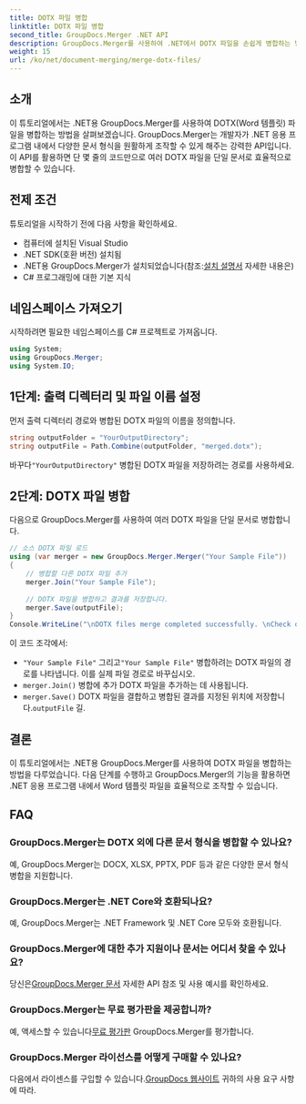 ```yaml
---
title: DOTX 파일 병합
linktitle: DOTX 파일 병합
second_title: GroupDocs.Merger .NET API
description: GroupDocs.Merger를 사용하여 .NET에서 DOTX 파일을 손쉽게 병합하는 방법을 알아보세요. 문서 조작 능력을 강화하세요.
weight: 15
url: /ko/net/document-merging/merge-dotx-files/
---
```

## 소개
이 튜토리얼에서는 .NET용 GroupDocs.Merger를 사용하여 DOTX(Word 템플릿) 파일을 병합하는 방법을 살펴보겠습니다. GroupDocs.Merger는 개발자가 .NET 응용 프로그램 내에서 다양한 문서 형식을 원활하게 조작할 수 있게 해주는 강력한 API입니다. 이 API를 활용하면 단 몇 줄의 코드만으로 여러 DOTX 파일을 단일 문서로 효율적으로 병합할 수 있습니다.
## 전제 조건
튜토리얼을 시작하기 전에 다음 사항을 확인하세요.
- 컴퓨터에 설치된 Visual Studio
- .NET SDK(호환 버전) 설치됨
-  .NET용 GroupDocs.Merger가 설치되었습니다(참조:[설치 설명서](https://tutorials.groupdocs.com/merger/net/) 자세한 내용은)
- C# 프로그래밍에 대한 기본 지식

## 네임스페이스 가져오기
시작하려면 필요한 네임스페이스를 C# 프로젝트로 가져옵니다.
```csharp
using System; 
using GroupDocs.Merger;
using System.IO;
```
## 1단계: 출력 디렉터리 및 파일 이름 설정
먼저 출력 디렉터리 경로와 병합된 DOTX 파일의 이름을 정의합니다.
```csharp
string outputFolder = "YourOutputDirectory";
string outputFile = Path.Combine(outputFolder, "merged.dotx");
```
 바꾸다`"YourOutputDirectory"` 병합된 DOTX 파일을 저장하려는 경로를 사용하세요.
## 2단계: DOTX 파일 병합
다음으로 GroupDocs.Merger를 사용하여 여러 DOTX 파일을 단일 문서로 병합합니다.
```csharp
// 소스 DOTX 파일 로드
using (var merger = new GroupDocs.Merger.Merger("Your Sample File"))
{
    // 병합할 다른 DOTX 파일 추가
    merger.Join("Your Sample File");
    
    // DOTX 파일을 병합하고 결과를 저장합니다.
    merger.Save(outputFile);
}
Console.WriteLine("\nDOTX files merge completed successfully. \nCheck output in {0}", outputFolder);
```
이 코드 조각에서:
- `"Your Sample File"` 그리고`"Your Sample File"` 병합하려는 DOTX 파일의 경로를 나타냅니다. 이를 실제 파일 경로로 바꾸십시오.
- `merger.Join()` 병합에 추가 DOTX 파일을 추가하는 데 사용됩니다.
- `merger.Save()` DOTX 파일을 결합하고 병합된 결과를 지정된 위치에 저장합니다.`outputFile` 길.

## 결론
이 튜토리얼에서는 .NET용 GroupDocs.Merger를 사용하여 DOTX 파일을 병합하는 방법을 다루었습니다. 다음 단계를 수행하고 GroupDocs.Merger의 기능을 활용하면 .NET 응용 프로그램 내에서 Word 템플릿 파일을 효율적으로 조작할 수 있습니다.

## FAQ
### GroupDocs.Merger는 DOTX 외에 다른 문서 형식을 병합할 수 있나요?
예, GroupDocs.Merger는 DOCX, XLSX, PPTX, PDF 등과 같은 다양한 문서 형식 병합을 지원합니다.
### GroupDocs.Merger는 .NET Core와 호환되나요?
예, GroupDocs.Merger는 .NET Framework 및 .NET Core 모두와 호환됩니다.
### GroupDocs.Merger에 대한 추가 지원이나 문서는 어디서 찾을 수 있나요?
 당신은[GroupDocs.Merger 문서](https://tutorials.groupdocs.com/merger/net/) 자세한 API 참조 및 사용 예시를 확인하세요.
### GroupDocs.Merger는 무료 평가판을 제공합니까?
 예, 액세스할 수 있습니다[무료 평가판](https://releases.groupdocs.com/) GroupDocs.Merger를 평가합니다.
### GroupDocs.Merger 라이선스를 어떻게 구매할 수 있나요?
 다음에서 라이센스를 구입할 수 있습니다.[GroupDocs 웹사이트](https://purchase.groupdocs.com/buy) 귀하의 사용 요구 사항에 따라.